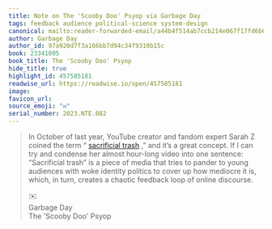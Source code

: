 ```yaml
---
title: Note on The 'Scooby Doo' Psyop via Garbage Day
tags: feedback audience political-science system-design
canonical: mailto:reader-forwarded-email/a44b4f514ab7ccb214e067f17fd6b643
author: Garbage Day
author_id: 97a920d7f3a166bb7d94c34f9310b15c
book: 23341095
book_title: The 'Scooby Doo' Psyop
hide_title: true
highlight_id: 457585181
readwise_url: https://readwise.io/open/457585181
image:
favicon_url:
source_emoji: "✉️"
serial_number: 2023.NTE.082
---
```

> In October of last year, YouTube creator and fandom expert Sarah Z coined the term “ [sacrificial trash](https://substack.com/redirect/76bb3cb9-f409-4fe2-b605-6e67a21b2164?j=eyJ1IjoiMXlmdTFqIn0.qYv5NVQwodvs9yAW1b9IqXxz-UTiPAUp4JXaRMXUArU) ,” and it’s a great concept. If I can try and condense her almost hour-long video into one sentence: “Sacrificial trash” is a piece of media that tries to pander to young audiences with woke identity politics to cover up how mediocre it is, which, in turn, creates a chaotic feedback loop of online discourse.
> <div class="quoteback-footer"><div class="quoteback-avatar"><span class="mini-emoji"> ✉️</span></div><div class="quoteback-metadata"><div class="metadata-inner"><span style="display:none">FROM:</span><div aria-label="Garbage Day" class="quoteback-author"> Garbage Day</div><div aria-label="The 'Scooby Doo' Psyop" class="quoteback-title"> The 'Scooby Doo' Psyop</div></div></div></div>